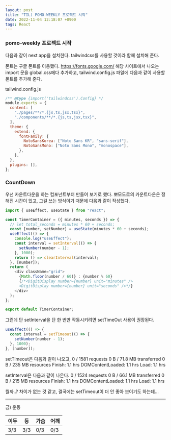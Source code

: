 ```yaml
---
layout: post
title: "TIL) POMO-WEEKLY 프로젝트 시작"
date: 2022-11-04 12:18:07 +0900
tags: React
---
```


### pomo-weekly 프로젝트 시작

다음과 같이 next app을 설치한다. tailwindcss를 사용할 것이라 함께 설치해 준다.

폰트는 구글 폰트를 이용했다. https://fonts.google.com/ 해당 사이트에서 나오는 import 문을 global.css에다 추가하고, tailwind.config.js 파일에 다음과 같이 사용할 폰트를 추가해 준다.

tailwind.config.js

```js
/** @type {import('tailwindcss').Config} */
module.exports = {
  content: [
    "./pages/**/*.{js,ts,jsx,tsx}",
    "./components/**/*.{js,ts,jsx,tsx}",
  ],
  theme: {
    extend: {
      fontFamily: {
        NotoSansKorea: ["Noto Sans KR", "sans-serif"],
        NotoSansMono: ["Noto Sans Mono", "monospace"],
      },
    },
  },
  plugins: [],
};
```

### CountDown

우선 카운트다운을 하는 컴포넌트부터 만들어 보기로 했다. 뽀모도로의 카운트다운은 정해진 시간이 있고, 그걸 쓰는 방식이기 때문에 다음과 같이 작성했다.

```js
import { useEffect, useState } from "react";

const TimerContainer = ({ minutes, seconds }) => {
  // let total_seconds = minutes * 60 + seconds;
  const [number, setNumber] = useState(minutes * 60 + seconds);
  useEffect(() => {
    console.log("useEffect");
    const interval = setInterval(() => {
      setNumber(number - 1);
    }, 1000);
    return () => clearInterval(interval);
  }, [number]);
  return (
    <div className="grid">
      {Math.floor(number / 60)} : {number % 60}
      {/*<DigitDisplay number={number} unit="minutes" />
      <DigitDisplay number={number} unit="seconds" />*/}
    </div>
  );
};

export default TimerContainer;
```

그런데 단 setInterval을 단 한 번만 작동시키려면 setTimeOut 사용이 권장된다.

```js
useEffect(() => {
  const interval = setTimeout(() => {
    setNumber(number - 1);
  }, 1000);
}, [number]);
```

setTimeout은 다음과 같이 나오고,
0 / 1581 requests
0 B / 71.8 MB transferred
0 B / 235 MB resources
Finish: 1.1 hrs
DOMContentLoaded: 1.1 hrs
Load: 1.1 hrs

setInterval은 다음과 같이 나온다.
0 / 1524 requests
0 B / 66.1 MB transferred
0 B / 215 MB resources
Finish: 1.1 hrs
DOMContentLoaded: 1.1 hrs
Load: 1.1 hrs

뭘까..? 차이가 없는 것 같고, 결국에는 setTimeout이 더 안 좋아 보이기도 하는데...

<hr />
금) 운동

| 이두 | 등  | 가슴 | 어깨 |
| ---- | --- | ---- | ---- |
| 3/3  | 3/3 | 0/3  | 0/3  |
